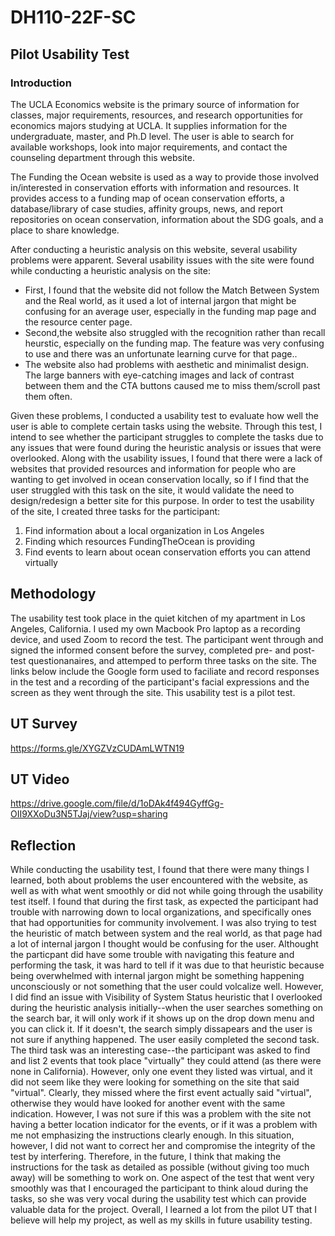 # DH110-22F-SC
## Pilot Usability Test

### Introduction

The UCLA Economics website is the primary source of information for classes, major requirements, resources, and research opportunities for economics majors studying at UCLA. It supplies information for the undergraduate, master, and Ph.D level. The user is able to search for available workshops, look into major requirements, and contact the counseling department through this website. 

The Funding the Ocean website is used as a way to provide those involved in/interested in conservation efforts with information and resources. It provides access to a funding map of ocean conservation efforts, a database/library of case studies, affinity groups, news, and report repositories on ocean conservation, information about the SDG goals, and a place to share knowledge.

After conducting a heuristic analysis on this website, several usability problems were apparent. 
Several usability issues with the site were found while conducting a heuristic analysis on the site:

- First, I found that the website did not follow the Match Between System and the Real world, as it used a lot of internal jargon that might be confusing for an average user, especially in the funding map page and the resource center page. 
- Second,the website also struggled with the recognition rather than recall heurstic, especially on the funding map. The feature was very confusing to use and there was an unfortunate learning curve for that page.. 
- The website also had problems with aesthetic and minimalist design. The large banners with eye-catching images and lack of contrast between them and the CTA buttons caused me to miss them/scroll past them often.


Given these problems, I conducted a usability test to evaluate how well the user is able to complete certain tasks using the website. Through this test, I intend to see whether the participant struggles to complete the tasks due to any issues that were found during the heuristic analysis or issues that were overlooked. Along with the usability issues, I found that there were a lack of websites that provided resources and information for people who are wanting to get involved in ocean conservation locally, so if I find that the user struggled with this task on the site, it would validate the need to design/redesign a better site for this purpose. In order to test the usability of the site, I created three tasks for the participant:
1. Find information about a local organization in Los Angeles
2. Finding which resources FundingTheOcean is providing
3. Find events to learn about ocean conservation efforts you can attend virtually


## Methodology

The usability test took place in the quiet kitchen of my apartment in Los Angeles, California. I used my own Macbook Pro laptop as a recording device, and used Zoom to record the test. The participant went through and signed the informed consent before the survey, completed pre- and post- test questionanaires, and attemped to perform three tasks on the site. The links below include the Google form used to faciliate and record responses in the test and a recording of the participant's facial expressions and the screen as they went through the site. This usability test is a pilot test.

## UT Survey

https://forms.gle/XYGZVzCUDAmLWTN19

## UT Video

https://drive.google.com/file/d/1oDAk4f494GyffGg-OII9XXoDu3N5TJaj/view?usp=sharing

## Reflection

While conducting the usability test, I found that there were many things I learned, both about problems the user encountered with the website, as well as with what went smoothly or did not while going through the usability test itself. I found that during the first task, as expected the participant had trouble with narrowing down to local organizations, and specifically ones that had opportunities for community involvement. I was also trying to test the heuristic of match between system and the real world, as that page had a lot of internal jargon I thought would be confusing for the user. Althought the particpant did have some trouble with navigating this feature and performing the task, it was hard to tell if it was due to that heuristic because being overwhelmed with internal jargon might be something happening unconsciously or not something that the user could volcalize well. However, I did find an issue with Visibility of System Status heuristic that I overlooked during the heuristic analysis initially--when the user searches something on the search bar, it will only work if it shows up on the drop down menu and you can click it. If it doesn't, the search simply dissapears and the user is not sure if anything happened. The user easily completed the second task. The third task was an interesting case--the participant was asked to find and list 2 events that took place "virtually" they could attend (as there were none in California). However, only one event they listed was virtual, and it did not seem like they were looking for something on the site that said "virtual". Clearly, they missed where the first event actually said "virtual", otherwise they would have looked for another event with the same indication. However, I was not sure if this was a problem with the site not having a better location indicator for the events, or if it was a problem with me not emphasizing the instructions clearly enough. In this situation, however, I did not want to correct her and compromise the integrity of the test by interfering. Therefore, in the future, I think that making the instructions for the task as detailed as possible (without giving too much away) will be something to work on. One aspect of the test that went very smoothly was that I encouraged the participant to think aloud during the tasks, so she was very vocal during the usability test which can provide valuable data for the project. Overall, I learned a lot from the pilot UT that I believe will help my project, as well as my skills in future usability testing. 


